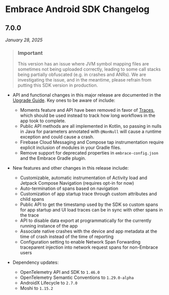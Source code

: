 # Embrace Android SDK Changelog

## 7.0.0
*January 28, 2025*

> ### Important
> 
> This version has an issue where JVM symbol mapping files are sometimes not being uploaded correctly, leading to some call stacks being partially obfuscated (e.g. in crashes and ANRs). We are investigating the issue, and in the meantime, please refrain from putting this SDK version in production.

- API and functional changes in this major release are documented in the [Upgrade Guide](https://embrace.io/docs/android/upgrading/). Key ones to be aware of include:
    - Moments feature and API have been removed in favor of [Traces](https://embrace.io/docs/android/features/traces/), which should be used instead to track how long workflows in the app took to complete.
    - Public API methods are all implemented in Kotlin, so passing in nulls in Java for parameters annotated with `@NonNull` will cause a runtime exception and could cause a crash.
    - Firebase Cloud Messaging and Compose tap instrumentation require explicit inclusion of modules in your Gradle files.
    - Remove support for deprecated properties in `embrace-config.json` and the Embrace Gradle plugin.

- New features and other changes in this release include:
    - Customizable, automatic instrumentation of Activity load and Jetpack Compose Navigation (requires opt-in for now)
    - Auto-termination of spans based on navigation
    - Customization of app startup trace through custom attributes and child spans
    - Public API to get the timestamp used by the SDK so custom spans for app startup and UI load traces can be in sync with other spans in the trace
    - API to disable data export at programmatically for the currently running instance of the app
    - Associate native crashes with the device and app metadata at the time of crash instead of the time of reporting
    - Configuration setting to enable Network Span Forwarding traceparent injection into network request spans for non-Embrace users

- Dependency updates:
    - OpenTelemetry API and SDK to `1.46.0`
    - OpenTelemetry Semantic Conventions to `1.29.0-alpha`
    - AndroidX Lifecycle to `2.7.0`
    - Moshi to `1.15.2`
